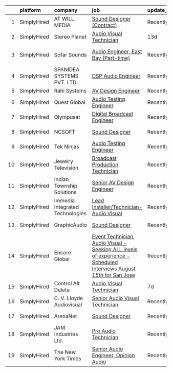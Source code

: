 

|    | platform    | company                         | job                                                                                                                                                                                                                          | update_time   | location                  |
|---:|:------------|:--------------------------------|:-----------------------------------------------------------------------------------------------------------------------------------------------------------------------------------------------------------------------------|:--------------|:--------------------------|
|  1 | SimplyHired | AT WILL MEDIA                   | [Sound Designer (Contract)](https://www.simplyhired.com/job/A8J3OHbNiyMLbVFnIUfy0ozJJiTZfcE14SmK3bIR7bWPApEHFt1A1g?q=audio+engineer)                                                                                         | Recently      | Remote                    |
|  2 | SimplyHired | Stereo Planet                   | [Audio Visual Technician](https://www.simplyhired.com/job/kzQ25EikgLPSqOrNGOQMio3bAWE_fYDmaFnSpzl7mFodHWsuGfcLKA?q=audio+engineer)                                                                                           | 13d           | Bend, OR                  |
|  3 | SimplyHired | Sofar Sounds                    | [Audio Engineer, East Bay (Part-time)](https://www.simplyhired.com/job/VdzYKii0jqXvPyhwA1AdPEEPVxj2FiKxvgAyyT_blnKlMfGJT1uA8w?q=audio+engineer)                                                                              | Recently      | San Francisco, CA         |
|  4 | SimplyHired | SPANIDEA SYSTEMS PVT. LTD       | [DSP Audio Engineer](https://www.simplyhired.com/job/dQ3oTCUfIeqTLVTQEg4glzemoddwPaBJ3EwHY4U65lm1MgDn6wDDmA?q=audio+engineer)                                                                                                | Recently      | San Jose, CA              |
|  5 | SimplyHired | Rahi Systems                    | [AV Design Engineer](https://www.simplyhired.com/job/dWiZy1B1BFV3VfIemuEtWkFvwA2XktfX8InNnY0pKOQS1heh_4cCYQ?q=audio+engineer)                                                                                                | Recently      | Fremont, CA               |
|  6 | SimplyHired | Quest Global                    | [Audio Testing Engineer](https://www.simplyhired.com/job/NgtKlnHquKQW-0tx9gwFVScPpqVLJHT3987lkyjJi2LQfVnYMjgxtg?q=audio+engineer)                                                                                            | Recently      | Sunnyvale, CA             |
|  7 | SimplyHired | Olympusat                       | [Digital Broadcast Engineer](https://www.simplyhired.com/job/knRZXI6UWzymsVVhT1MMbOV-AhvVEE4kWxbmx_N9pVRZ9H4n9WKg-w?q=audio+engineer)                                                                                        | Recently      | West Palm Beach, FL       |
|  8 | SimplyHired | NCSOFT                          | [Sound Designer](https://www.simplyhired.com/job/8gOhgL9xmTsycUwhWW3xiOI_irQyeWtd1QCiEmQt4XrR1wyGUEIg_w?q=audio+engineer)                                                                                                    | Recently      | Bellevue, WA              |
|  9 | SimplyHired | Tek Ninjas                      | [Audio Testing Engineer](https://www.simplyhired.com/job/5Vqk4qKTnxYNMt_4JqJgOJ2rhuyb9krlM0UA-0NOZpeh5SYoBjtzIQ?q=audio+engineer)                                                                                            | Recently      | Sunnyvale, CA             |
| 10 | SimplyHired | Jewelry Television              | [Broadcast Production Technician](https://www.simplyhired.com/job/bUIi0mAMlTJKGpgXfOSHB59DUsG-F_-cDfwzGOuGsMhd5jKIWKGHpw?q=audio+engineer)                                                                                   | Recently      | Knoxville, TN             |
| 11 | SimplyHired | Indian Township Solutions       | [Senior AV Design Engineer](https://www.simplyhired.com/job/CczAKt1XTaFgd5pJc5t3rot-W-zzuUAc9nxAAVYKbVfsxaMoQOp-aw?q=audio+engineer)                                                                                         | Recently      | Washington, DC            |
| 12 | SimplyHired | Immedia Integrated Technologies | [Lead Installer/Technician-Audio Visual](https://www.simplyhired.com/job/IL_TH2SXPlz2tOw2DDE_I22xSpEewZlkJne33ZaAXd-CmCI5oTmI_A?q=audio+engineer)                                                                            | Recently      | Scottsdale, AZ            |
| 13 | SimplyHired | GraphicAudio                    | [Sound Designer](https://www.simplyhired.com/job/Ft833UrdPnchfefehudvRLsQ8BbX9qkOnOcL12NRM-HDcvEucjcIqg?q=audio+engineer)                                                                                                    | Recently      | Remote +1 location        |
| 14 | SimplyHired | Encore Global                   | [Event Technician, Audio Visual - Seeking ALL levels of experience - Scheduled Interviews August 15th for San Jose](https://www.simplyhired.com/job/u4__E8qxbQfyQRCiPninTr0HQI8zObUctcOjvW9Kk98x3CA4NhD_Dg?q=audio+engineer) | Recently      | San Jose, CA +3 locations |
| 15 | SimplyHired | Control Alt Delete              | [Audio Visual Technician](https://www.simplyhired.com/job/e4Nnx4AsDBX95-VBziEtK1uDu7MgmCcl6DSmsyTJTsst4Q-mm51CGw?q=audio+engineer)                                                                                           | 7d            | San Jose, CA              |
| 16 | SimplyHired | C. V. Lloyde Audiovisual        | [Senior Audio Visual Technician](https://www.simplyhired.com/job/UvhVarBdU9evFC_EQ9G25fFkTVS7AvuOLU8mcYjZCsXx7IzA4gww_g?q=audio+engineer)                                                                                    | Recently      | Urbana, IL                |
| 17 | SimplyHired | ArenaNet                        | [Sound Designer](https://www.simplyhired.com/job/rThG5IY9IzWMAoan9hcJnI7UxDCG6Ihg__kK3_DSy7e3u3DOyW-XHQ?q=audio+engineer)                                                                                                    | Recently      | Bellevue, WA              |
| 18 | SimplyHired | JAM Industries Ltd.             | [Pro Audio Technician](https://www.simplyhired.com/job/ROk-579JDeGHwkgGZvaHrmp2wMw9312iMX0pSF-Q7RwIl0fmRuo-tQ?q=audio+engineer)                                                                                              | Recently      | Southaven, MS             |
| 19 | SimplyHired | The New York Times              | [Senior Audio Engineer, Opinion Audio](https://www.simplyhired.com/job/HuXSoAZObHcFI8PcQ7zL_2CBX1evq-g_zdwCH26S1kbXueXAv0qd8Q?q=audio+engineer)                                                                              | Recently      | New York, NY              |